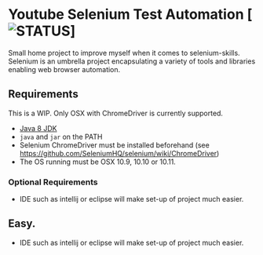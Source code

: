 Youtube Selenium Test Automation [![STATUS](https://img.shields.io/badge/Project-Work%20In%20Progress-red.svg)]
========
Small home project to improve myself when it comes to selenium-skills.
Selenium is an umbrella project encapsulating a variety of tools and
libraries enabling web browser automation.

## Requirements
This is a WIP. Only OSX with ChromeDriver is currently supported.
* [Java 8 JDK](http://www.oracle.com/technetwork/java/javase/downloads/index.html)
* `java` and `jar` on the PATH
* Selenium ChromeDriver must be installed beforehand (see https://github.com/SeleniumHQ/selenium/wiki/ChromeDriver)
* The OS running must be OSX 10.9, 10.10 or 10.11.


### Optional Requirements
* IDE such as intellij or eclipse will make set-up of project much easier.

## Easy. 
* IDE such as intellij or eclipse will make set-up of project much easier.

